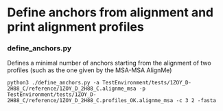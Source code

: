# Define anchors from alignment and print alignment profiles

### define\_anchors.py

Defines a minimal number of anchors starting from the alignment of two profiles (such as the one given by the MSA-MSA AlignMe)


```
python3 ./define_anchors.py -a TestEnvironment/tests/1ZOY_D-2H88_C/reference/1ZOY_D_2H88_C.alignme_msa -p TestEnvironment/tests/1ZOY_D-2H88_C/reference/1ZOY_D_2H88_C.profiles_OK.alignme_msa -c 3 2 -fasta
```
